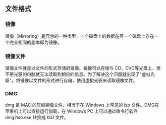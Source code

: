 ## 文件格式

### 镜像

镜像（Mirroring）是冗余的一种类型，一个磁盘上的数据在另一个磁盘上存在一个完全相同的副本即为镜像。

### 镜像文件

镜像文件就是以文件的形式存储的镜像。镜像可以存储与 CD，DVD等光盘上，但不带光驱的电脑就无法读取到相应的信息。为了解决这个问题就出现了"虚拟光驱"，将镜像以文件的形式进行存储，使用虚拟光驱来读取镜像文件。

### DMG

dmg 是 MAC 的压缩镜像文件，相当于在 Windows 上常见的 iso 文件。DMG在苹果机上可以直接运行加载，在 Windows PC 上可以通过命令行软件 dmg2iso.exe 转换成 ISO 文件。